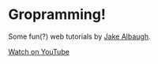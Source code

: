 # Gropramming!

Some fun(?) web tutorials by [Jake Albaugh](https://twitter.com/jake_albaugh).

[Watch on YouTube](https://www.youtube.com/jakealbaugh)
